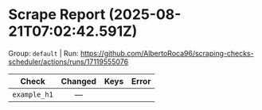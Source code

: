 # Scrape Report (2025-08-21T07:02:42.591Z)

Group: `default`  |  Run: https://github.com/AlbertoRoca96/scraping-checks-scheduler/actions/runs/17119555076

| Check | Changed | Keys | Error |
|---|:---:|:--|:--|
| `example_h1` | — |  |  |

